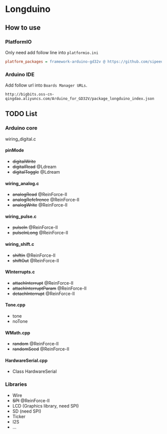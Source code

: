 # Longduino

## How to use

### PlatformIO
Only need add follow line into `platformio.ini`
```ini 
platform_packages = framework-arduino-gd32v @ https://github.com/sipeed/Longduino.git
```
### Arduino IDE

Add follow url into `Boards Manager URLs`.
```
http://bigbits.oss-cn-qingdao.aliyuncs.com/Arduino_for_GD32V/package_longduino_index.json
```
## TODO List

### Arduino core
wiring_digital.c

#### pinMode
* ~~digitalWrite~~
* ~~digitalRead~~ @Ldream
* ~~digitalToggle~~ @Ldream

#### wiring_analog.c
* ~~analogRead~~ @ReinForce-II
* ~~analogRefe1rence~~ @ReinForce-II
* ~~analogWrite~~ @ReinForce-II

#### wiring_pulse.c
* ~~pulseIn~~ @ReinForce-II
* ~~pulseInLong~~ @ReinForce-II

#### wiring_shift.c
* ~~shiftIn~~ @ReinForce-II
* ~~shiftOut~~ @ReinForce-II

#### WInterrupts.c
* ~~attachInterrupt~~ @ReinForce-II
* ~~attachInterruptParam~~ @ReinForce-II
* ~~detachInterrupt~~ @ReinForce-II

#### Tone.cpp
* tone
* noTone

#### WMath.cpp
* ~~random~~ @ReinForce-II
* ~~randomSeed~~ @ReinForce-II

#### HardwareSerial.cpp
* Class HardwareSerial

### Libraries
* Wire
* ~~SPI~~ @ReinForce-II
* LCD (Graphics library, need SPI)
* SD (need SPI)
* Ticker
* I2S
* ...
